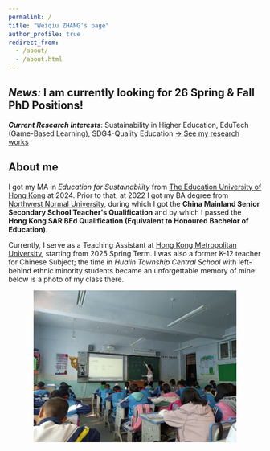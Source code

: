 ```yaml
---
permalink: /
title: "Weiqiu ZHANG's page"
author_profile: true
redirect_from: 
  - /about/
  - /about.html
---
```


## *News:* I am currently looking for 26 Spring & Fall PhD Positions!

***Current Research Interests***: Sustainability in Higher Education, EduTech (Game-Based Learning), SDG4-Quality Education [ -> See my research works ](https://weiqiuzhang.github.io/research/)

## About me

I got my MA in *Education for Sustainability* from [The Education University of Hong Kong](https://www.eduhk.hk/en/) at 2024. Prior to that, at 2022 I got my BA degree from [Northwest Normal University](https://en.wikipedia.org/wiki/Northwest_Normal_University), during which I got the **China Mainland Senior Secondary School Teacher's Qualification** and by which I passed the **Hong Kong SAR BEd Qualification (Equivalent to Honoured Bachelor of Education)**.

Currently, I serve as a Teaching Assistant at [Hong Kong Metropolitan University](https://www.hkmu.edu.hk/), starting from 2025 Spring Term. I was also a former K-12 teacher for Chinese Subject; the time in *Hualin Township Central School* with left-behind ethnic minority students became an unforgettable memory of mine: below is a photo of my class there.

<div style="display: flex; justify-content: center; align-items: center;">
    <img src="../files/hualin.jpg" alt="Sample_GIF" style="width: 80%; height: auto;">
</div>
<br>